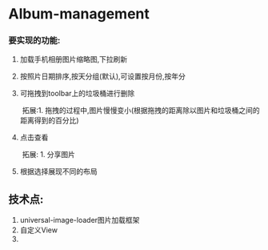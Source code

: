 # Album-management

### 要实现的功能:

1. 加载手机相册图片缩略图,下拉刷新

2. 按照片日期排序,按天分组(默认),可设置按月份,按年分

3. 可拖拽到toolbar上的垃圾桶进行删除

   ​	拓展:1. 拖拽的过程中,图片慢慢变小(根据拖拽的距离除以图片和垃圾桶之间的距离得到的百分比)

4. 点击查看

   ​	拓展: 1. 分享图片

5. 根据选择展现不同的布局


## 技术点:

1. universal-image-loader图片加载框架
2. 自定义View
3. 



